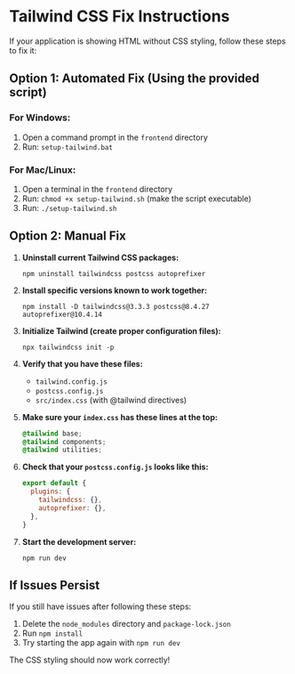 # Tailwind CSS Fix Instructions

If your application is showing HTML without CSS styling, follow these steps to fix it:

## Option 1: Automated Fix (Using the provided script)

### For Windows:
1. Open a command prompt in the `frontend` directory
2. Run: `setup-tailwind.bat`

### For Mac/Linux:
1. Open a terminal in the `frontend` directory
2. Run: `chmod +x setup-tailwind.sh` (make the script executable)
3. Run: `./setup-tailwind.sh`

## Option 2: Manual Fix

1. **Uninstall current Tailwind CSS packages:**
   ```
   npm uninstall tailwindcss postcss autoprefixer
   ```

2. **Install specific versions known to work together:**
   ```
   npm install -D tailwindcss@3.3.3 postcss@8.4.27 autoprefixer@10.4.14
   ```

3. **Initialize Tailwind (create proper configuration files):**
   ```
   npx tailwindcss init -p
   ```

4. **Verify that you have these files:**
   - `tailwind.config.js`
   - `postcss.config.js`
   - `src/index.css` (with @tailwind directives)

5. **Make sure your `index.css` has these lines at the top:**
   ```css
   @tailwind base;
   @tailwind components;
   @tailwind utilities;
   ```

6. **Check that your `postcss.config.js` looks like this:**
   ```javascript
   export default {
     plugins: {
       tailwindcss: {},
       autoprefixer: {},
     },
   }
   ```

7. **Start the development server:**
   ```
   npm run dev
   ```

## If Issues Persist

If you still have issues after following these steps:

1. Delete the `node_modules` directory and `package-lock.json`
2. Run `npm install`
3. Try starting the app again with `npm run dev`

The CSS styling should now work correctly! 